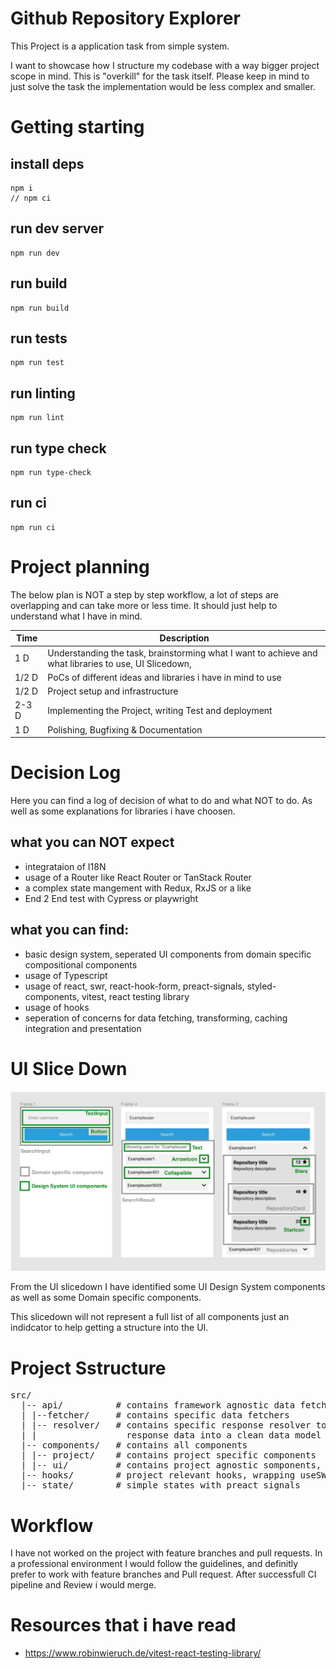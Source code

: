 # Github Repository Explorer

This Project is a application task from simple system.

I want to showcase how I structure my codebase with a way bigger project scope in mind.
This is "overkill" for the task itself. Please keep in mind to just solve the task the implementation would be less complex and smaller.

# Getting starting

## install deps
```shell
npm i
// npm ci 
```

## run dev server
```shell
npm run dev
```

## run build
```shell
npm run build
```

## run tests
```shell
npm run test
```

## run linting
```shell
npm run lint
```

## run type check
```shell
npm run type-check
```

## run ci
```shell
npm run ci
```
# Project planning

The below plan is NOT a step by step workflow, a lot of steps are overlapping and can take more or less time. It should just help to understand what I have in mind.

| Time | Description |
| --- | --- |
| 1 D | Understanding the task, brainstorming what I want to achieve and what libraries to use, UI Slicedown,  |
| 1/2 D | PoCs of different ideas and libraries i have in mind to use |
| 1/2 D | Project setup and infrastructure |
| 2-3 D | Implementing the Project, writing Test and deployment |
| 1 D | Polishing, Bugfixing & Documentation |

# Decision Log

Here you can find a log of decision of what to do and what NOT to do. As well as some explanations for libraries i have choosen.

## what you can NOT expect

- integrataion of I18N
- usage of a Router like React Router or TanStack Router
- a complex state mangement with Redux, RxJS or a like
- End 2 End test with Cypress or playwright

## what you can find:

- basic design system, seperated UI components from domain specific compositional components
- usage of Typescript
- usage of react, swr, react-hook-form, preact-signals, styled-components, vitest, react testing library
- usage of hooks
- seperation of concerns for data fetching, transforming, caching integration and presentation


# UI Slice Down

![Component Slicedown](/docs/img/ui-slicedown.png "UI design sliced down to components")

From the UI slicedown I have identified some UI Design System components as well as some Domain specific components.

This slicedown will not represent a full list of all components just an indidcator to help getting a structure into the UI.

# Project Sstructure

<pre>
src/
  |-- api/          # contains framework agnostic data fetching and resolving
  | |--fetcher/     # contains specific data fetchers
  | |-- resolver/   # contains specific response resolver to transform 
  | |                 response data into a clean data model
  |-- components/   # contains all components
  | |-- project/    # contains project specific components
  | |-- ui/         # contains project agnostic somponents, building blocks
  |-- hooks/        # project relevant hooks, wrapping useSWR
  |-- state/        # simple states with preact signals
</pre>


# Workflow

I have not worked on the project with feature branches and pull requests. In a professional environment I would 
follow the guidelines, and definitly prefer to work with feature branches and Pull request. After successfull CI pipeline and Review i would merge.

# Resources that i have read

- https://www.robinwieruch.de/vitest-react-testing-library/
